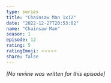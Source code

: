 ```yaml
---
type: series
title: "Chainsaw Man 1x12"
date: "2022-12-27T20:53:02"
name: "Chainsaw Man"
season: 1
episode: 12
rating: 5
ratingEmoji: ⭐️⭐️⭐️⭐️⭐️
share: false
---
```


_[No review was written for this episode]_

